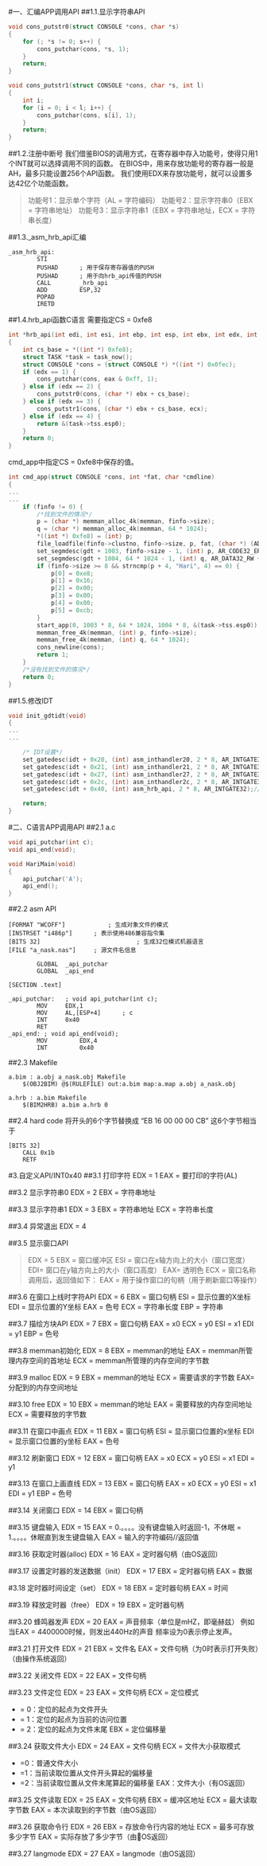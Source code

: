 #一、汇编APP调用API
##1.1.显示字符串API


```cpp
void cons_putstr0(struct CONSOLE *cons, char *s)
{
    for (; *s != 0; s++) {
        cons_putchar(cons, *s, 1);
    }
    return;
}

void cons_putstr1(struct CONSOLE *cons, char *s, int l)
{
    int i;
    for (i = 0; i < l; i++) {
        cons_putchar(cons, s[i], 1);
    }
    return;
}
```

##1.2.注册中断号
我们借鉴BIOS的调用方式，在寄存器中存入功能号，使得只用1个INT就可以选择调用不同的函数。
在BIOS中，用来存放功能号的寄存器一般是AH，最多只能设置256个API函数。
我们使用EDX来存放功能号，就可以设置多达42亿个功能函数。

> 功能号1：显示单个字符（AL = 字符编码）
> 功能号2：显示字符串0（EBX = 字符串地址）
> 功能号3：显示字符串1（EBX = 字符串地址，ECX = 字符串长度）


##1.3._asm_hrb_api汇编
```
_asm_hrb_api:
        STI
        PUSHAD      ; 用于保存寄存器值的PUSH
        PUSHAD      ; 用于向hrb_api传值的PUSH
        CALL        _hrb_api
        ADD         ESP,32
        POPAD
        IRETD
```

##1.4.hrb_api函数C语言
需要指定CS = 0xfe8

```cpp
int *hrb_api(int edi, int esi, int ebp, int esp, int ebx, int edx, int ecx, int eax)
{
    int cs_base = *((int *) 0xfe8);
    struct TASK *task = task_now();
    struct CONSOLE *cons = (struct CONSOLE *) *((int *) 0x0fec);
    if (edx == 1) {
        cons_putchar(cons, eax & 0xff, 1);
    } else if (edx == 2) {
        cons_putstr0(cons, (char *) ebx + cs_base);
    } else if (edx == 3) {
        cons_putstr1(cons, (char *) ebx + cs_base, ecx);
    } else if (edx == 4) {
        return &(task->tss.esp0);
    }
    return 0;
}
```

cmd_app中指定CS = 0xfe8中保存的值。

```cpp
int cmd_app(struct CONSOLE *cons, int *fat, char *cmdline)
{
...
...
    if (finfo != 0) {
        /*找到文件的情况*/
        p = (char *) memman_alloc_4k(memman, finfo->size);
        q = (char *) memman_alloc_4k(memman, 64 * 1024);
        *((int *) 0xfe8) = (int) p;
        file_loadfile(finfo->clustno, finfo->size, p, fat, (char *) (ADR_DISKIMG + 0x003e00));
        set_segmdesc(gdt + 1003, finfo->size - 1, (int) p, AR_CODE32_ER + 0x60);
        set_segmdesc(gdt + 1004, 64 * 1024 - 1, (int) q, AR_DATA32_RW + 0x60);
        if (finfo->size >= 8 && strncmp(p + 4, "Hari", 4) == 0) {
            p[0] = 0xe8;
            p[1] = 0x16;
            p[2] = 0x00;
            p[3] = 0x00;
            p[4] = 0x00;
            p[5] = 0xcb;
        }
        start_app(0, 1003 * 8, 64 * 1024, 1004 * 8, &(task->tss.esp0));
        memman_free_4k(memman, (int) p, finfo->size);
        memman_free_4k(memman, (int) q, 64 * 1024);
        cons_newline(cons);
        return 1;
    }
    /*没有找到文件的情况*/
    return 0;
}
```

##1.5.修改IDT
```cpp
void init_gdtidt(void)
{
...
...

    /* IDT设置*/
    set_gatedesc(idt + 0x20, (int) asm_inthandler20, 2 * 8, AR_INTGATE32);
    set_gatedesc(idt + 0x21, (int) asm_inthandler21, 2 * 8, AR_INTGATE32);
    set_gatedesc(idt + 0x27, (int) asm_inthandler27, 2 * 8, AR_INTGATE32);
    set_gatedesc(idt + 0x2c, (int) asm_inthandler2c, 2 * 8, AR_INTGATE32);
    set_gatedesc(idt + 0x40, (int) asm_hrb_api, 2 * 8, AR_INTGATE32);//here

    return;
}
```

#二、C语言APP调用API
##2.1 a.c

```cpp
void api_putchar(int c);
void api_end(void);

void HariMain(void)
{
    api_putchar('A');
    api_end();
}
```

##2.2 asm API

```
[FORMAT "WCOFF"]            ; 生成对象文件的模式
[INSTRSET "i486p"]      ; 表示使用486兼容指令集
[BITS 32]                           ; 生成32位模式机器语言
[FILE "a_nask.nas"]     ; 源文件名信息

        GLOBAL  _api_putchar
        GLOBAL  _api_end

[SECTION .text]

_api_putchar:   ; void api_putchar(int c);
        MOV     EDX,1
        MOV     AL,[ESP+4]      ; c
        INT     0x40
        RET
_api_end: ; void api_end(void);
        MOV         EDX,4
        INT         0x40
```

##2.3 Makefile

```
a.bim : a.obj a_nask.obj Makefile
    $(OBJ2BIM) @$(RULEFILE) out:a.bim map:a.map a.obj a_nask.obj

a.hrb : a.bim Makefile
    $(BIM2HRB) a.bim a.hrb 0
```

##2.4 hard code
将开头的6个字节替换成 “EB 16 00 00 00 CB”
这6个字节相当于

```
[BITS 32]
	CALL 0x1b
	RETF
```

#3.自定义API/INT0x40
##3.1 打印字符
EDX = 1
EAX = 要打印的字符(AL)

##3.2 显示字符串0
EDX = 2
EBX = 字符串地址

##3.3 显示字符串1
EDX = 3
EBX = 字符串地址
ECX = 字符串长度

##3.4 异常退出
EDX = 4

##3.5 显示窗口API
> EDX = 5
> EBX = 窗口缓冲区
> ESI = 窗口在x轴方向上的大小（窗口宽度）
> EDI= 窗口在y轴方向上的大小（窗口高度）
> EAX= 透明色
> ECX = 窗口名称
> 调用后，返回值如下：
> EAX = 用于操作窗口的句柄（用于刷新窗口等操作）

##3.6 在窗口上线时字符API
EDX = 6
EBX = 窗口句柄
ESI = 显示位置的X坐标
EDI = 显示位置的Y坐标
EAX = 色号
ECX = 字符串长度
EBP = 字符串

##3.7 描绘方块API
EDX = 7
EBX = 窗口句柄
EAX = x0
ECX = y0
ESI = x1
EDI = y1
EBP = 色号

##3.8 memman初始化
EDX = 8
EBX = memman的地址
EAX = memman所管理内存空间的首地址
ECX = memman所管理的内存空间的字节数

##3.9 malloc
EDX = 9
EBX = memman的地址
ECX = 需要请求的字节数
EAX= 分配到的内存空间地址

##3.10 free
EDX = 10
EBX = memman的地址
EAX = 需要释放的内存空间地址
ECX = 需要释放的字节数

##3.11 在窗口中画点
EDX = 11
EBX = 窗口句柄
ESI = 显示窗口位置的x坐标
EDI = 显示窗口位置的y坐标
EAX = 色号

##3.12 刷新窗口
EDX = 12
EBX = 窗口句柄
EAX = x0
ECX = y0
ESI = x1
EDI = y1

##3.13 在窗口上画直线
EDX = 13
EBX = 窗口句柄
EAX = x0
ECX = y0
ESI = x1
EDI = y1
EBP = 色号

##3.14 关闭窗口
EDX = 14
EBX = 窗口句柄

##3.15 键盘输入
EDX = 15
EAX = 0.。。。。没有键盘输入时返回-1，不休眠
       = 1.。。。。休眠直到发生键盘输入
EAX = 输入的字符编码//返回值

##3.16 获取定时器(alloc)
EDX = 16
EAX = 定时器句柄（由OS返回）

##3.17 设置定时器的发送数据（init）
EDX = 17
EBX = 定时器句柄
EAX = 数据

#3.18 定时器时间设定（set）
EDX = 18
EBX = 定时器句柄
EAX = 时间

##3.19 释放定时器（free）
EDX = 19
EBX = 定时器句柄

##3.20 蜂鸣器发声
EDX = 20
EAX = 声音频率（单位是mHZ，即毫赫兹）
例如当EAX = 4400000时候，则发出440Hz的声音
频率设为0表示停止发声。

##3.21 打开文件
EDX =  21
EBX = 文件名
EAX = 文件句柄（为0时表示打开失败）（由操作系统返回）

##3.22 关闭文件
EDX = 22
EAX  = 文件句柄

##3.23 文件定位
EDX = 23
EAX  = 文件句柄
ECX = 定位模式
* = 0：定位的起点为文件开头
* = 1：定位的起点为当前的访问位置
* = 2：定位的起点为文件末尾
EBX = 定位偏移量

##3.24 获取文件大小
EDX = 24
EAX  = 文件句柄
ECX = 文件大小获取模式
* =0：普通文件大小
* =1：当前读取位置从文件开头算起的偏移量
* =2：当前读取位置从文件末尾算起的偏移量
EAX：文件大小（有OS返回）

##3.25 文件读取
EDX = 25
EAX  = 文件句柄
EBX = 缓冲区地址
ECX = 最大读取字节数
EAX = 本次读取到的字节数（由OS返回）

##3.26 获取命令行
EDX = 26
EBX = 存放命令行内容的地址
ECX = 最多可存放多少字节
EAX = 实际存放了多少字节（由OS返回）

##3.27 langmode
EDX = 27
EAX = langmode（由OS返回）